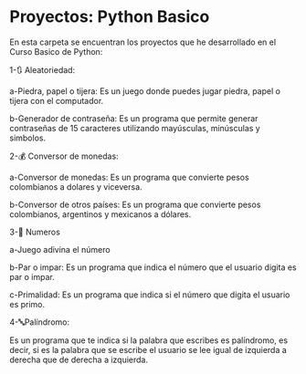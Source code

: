 # Proyectos: Python Basico
En esta carpeta se encuentran los proyectos que he desarrollado en el Curso Basico de Python:

1-🔃 Aleatoriedad:

  a-Piedra, papel o tijera: Es un juego donde puedes jugar piedra, papel o tijera con el computador.
  
  b-Generador de contraseña: Es un programa que permite generar contraseñas de 15 caracteres utilizando mayúsculas, minúsculas y simbolos.
  
2-💰 Conversor de monedas:

  a-Conversor de monedas: Es un programa que convierte pesos colombianos a dolares y viceversa.
  
  b-Conversor de otros países: Es un programa que convierte pesos colombianos, argentinos y mexicanos a dólares.
  
3-🔢 Numeros

  a-Juego adivina el número
  
  b-Par o impar: Es un programa que indica el número que el usuario digita es par o impar.
  
  c-Primalidad: Es un programa que indica si el número que digita el usuario es primo.
  
4-🔤Palíndromo:

  Es un programa que te indica si la palabra que escribes es palíndromo, es decir, si es la palabra que se escribe el usuario se lee igual de izquierda a derecha que de derecha a izquierda.

